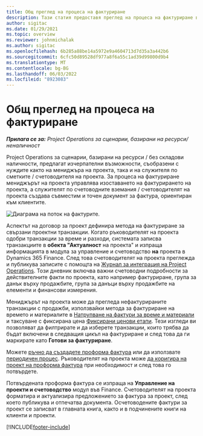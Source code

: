 ```yaml
---
title: Общ преглед на процеса на фактуриране
description: Тази статия предоставя преглед на процеса на фактуриране в Project Operations за ресурси/не-заредени базирани сценарии.
author: sigitac
ms.date: 01/29/2021
ms.topic: overview
ms.reviewer: johnmichalak
ms.author: sigitac
ms.openlocfilehash: 6b285a88be14a5972e9a4604713d7d35a3a442b6
ms.sourcegitcommit: 6cfc50d89528df977a8f6a55c1ad39d99800d9b4
ms.translationtype: MT
ms.contentlocale: bg-BG
ms.lasthandoff: 06/03/2022
ms.locfileid: "8923083"
---
```

# <a name="invoicing-process-overview"></a>Общ преглед на процеса на фактуриране

_**Прилага се за:** Project Operations за сценарии, базирани на ресурси/неналичност_

Project Operations за сценарии, базирани на ресурси / без складови наличности, предлагат изчерпателни възможности, съобразени с нуждите както на мениджъра на проекта, така и на служителя по сметките / счетоводителя на проекта. За процеса на фактуриране мениджърът на проекта управлява изоставането на фактурирането на проекта, а служителят по счетоводните вземания / счетоводителят на проекта създава съвместим и точен документ за фактура, ориентиран към клиентите.

![Диаграма на поток на фактурите.](./media/invoicing-flow.png)

Аспектът на договор за проект дефинира метода на фактуриране за свързани проектни транзакции. Когато ръководителят на проекта одобри транзакции за време и разходи, системата записва транзакциите в **обекта "Актуалност** на проекта" и изпраща информацията в модула за управление и счетоводство **на** проекта в Dynamics 365 Finance. След това счетоводителят на проекта преглежда и публикува записите с помощта на [Журнал за интеграция на Project Operations](../project-accounting/project-operations-integration-journal.md). Този дневник включва важни счетоводни подробности за действителните факти по проекта, като например фактуриране, група за данък върху продажбите, група за данъци върху продажбите на елементи и финансови измерения.

Мениджърът на проекта може да прегледа нефактурираните транзакции с продажби, използвайки метода за фактуриране на времето и материалите в [Натрупване на фактури за време и материали](../proforma-invoicing/manage-billing-backlog.md#time-and-material-billing-backlog) и таксуване с фиксирана цена [Фиксирани ценови етапи](../proforma-invoicing/manage-billing-backlog.md#fixed-price-milestones). Тези изгледи ви позволяват да филтрирате и да изберете транзакции, които трябва да бъдат включени в следващия цикъл на фактуриране и след това да ги маркирате като **Готови за фактуриране**.

Можете [ръчно да създадете проформа фактура](../proforma-invoicing/create-manual-proforma-invoice.md) или да използвате [периодичен процес](../proforma-invoicing/configure-automated-invoice-creation.md). Ръководителят на проекта може [да коригира на проект на проформа фактура](../proforma-invoicing/manage-proforma-invoice.md) при необходимост и след това го потвърдете.

Потвърдената проформа фактура се изпраща на **Управление на проекти и счетоводство** модул във Finance. Счетоводителят на проекта форматира и актуализира предложението за фактура за проект, след което публикува и отпечатва документа. Осчетоводените фактури за проект се записват в главната книга, както и в подчинените книги на клиенти и проекти.


[!INCLUDE[footer-include](../includes/footer-banner.md)]